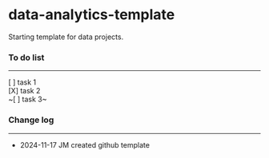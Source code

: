 # data-analytics-template

Starting template for data projects.

### To do list

---

[ ] task 1  
[X] task 2  
~[ ] task 3~

### Change log

---

- 2024-11-17 JM created github template
